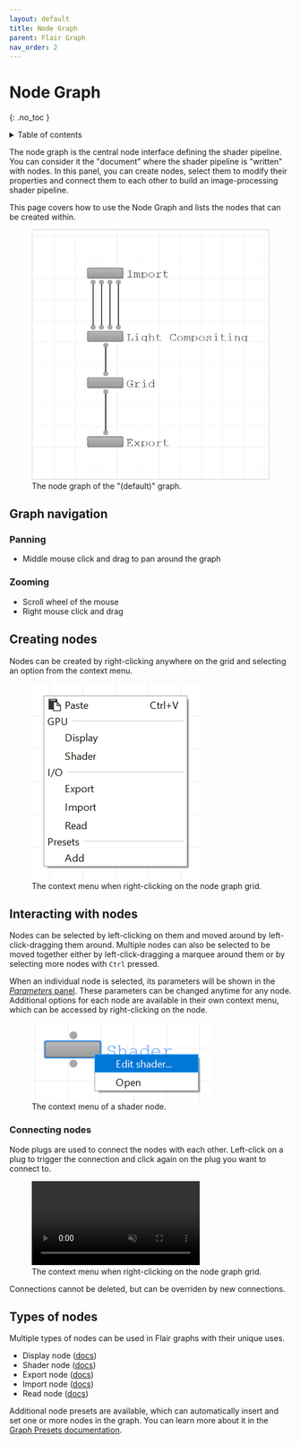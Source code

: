 ```yaml
---
layout: default
title: Node Graph
parent: Flair Graph
nav_order: 2
---
```


# Node Graph
{: .no_toc }

<details close markdown="block">
  <summary>
    Table of contents
  </summary>
  {: .text-delta }
1. TOC
{:toc}
</details>

The node graph is the central node interface defining the shader pipeline. You can consider it the "document" where the shader pipeline is "written" with nodes. In this panel, you can create nodes, select them to modify their properties and connect them to each other to build an image-processing shader pipeline.

This page covers how to use the Node Graph and lists the nodes that can be created within.

<figure class="aio-ui">
	<img src="/media/graph/node_graph.png" alt="The node graph of the (default) graph">
	<figcaption>The node graph of the "(default)" graph.</figcaption>
</figure>

## Graph navigation

### Panning
* Middle mouse click and drag to pan around the graph

### Zooming
* Scroll wheel of the mouse
* Right mouse click and drag

## Creating nodes

Nodes can be created by right-clicking anywhere on the grid and selecting an option from the context menu.

<figure class="aio-ui">
	<img src="/media/graph/node_graph_context.png" alt="The context menu when right-clicking on the node graph grid">
	<figcaption>The context menu when right-clicking on the node graph grid.</figcaption>
</figure>

## Interacting with nodes

Nodes can be selected by left-clicking on them and moved around by left-click-dragging them around.  Multiple nodes can also be selected to be moved together either by left-click-dragging a marquee around them or by selecting more nodes with `Ctrl` pressed.

When an individual node is selected, its parameters will be shown in the [_Parameters_ panel](/flair/graph/overview#2-parameters). These parameters can be changed anytime for any node. Additional options for each node are available in their own context menu, which can be accessed by right-clicking on the node.

<figure class="aio-ui">
	<img src="/media/graph/node_context.png" alt="The shader node context menu when right-clicking on the node">
	<figcaption>The context menu of a shader node.</figcaption>
</figure>

### Connecting nodes
Node plugs are used to connect the nodes with each other. Left-click on a plug to trigger the connection and click again on the plug you want to connect to. 

<figure class="aio-ui">
    <video autoplay loop muted playsinline style="max-width:400px">
        <source src="/media/graph/connecting_plugs.mp4" type="video/mp4">
    </video>
	<figcaption>The context menu when right-clicking on the node graph grid.</figcaption>
</figure>

Connections cannot be deleted, but can be overriden by new connections.

## Types of nodes
 Multiple types of nodes can be used in Flair graphs with their unique uses.

 * Display node ([docs](/flair/graph/display-node))
 * Shader node ([docs](/flair/graph/shader-node))
 * Export node ([docs](/flair/graph/import-export-node#export-node))
 * Import node ([docs](/flair/graph/import-export-node#import-node))
 * Read node ([docs](/flair/graph/read-node))

 Additional node presets are available, which can automatically insert and set one or more nodes in the graph. You can learn more about it in the [Graph Presets documentation](/flair/graph/presets).
